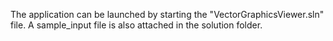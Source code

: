 The application can be launched by starting the "VectorGraphicsViewer.sln" file.
A sample_input file is also attached in the solution folder.
